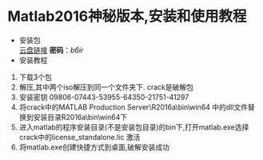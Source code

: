 **Matlab2016神秘版本,安装和使用教程**
===
+ 安装包  
    [云盘链接](https://pan.baidu.com/s/19SC-S9igBMdT1NjbSo3FrA "破解版") **密码**：*b6ir*
+ 安装教程
1. 下载3个包
2. 解压,其中两个iso解压到同一个文件夹下.  crack是破解包
3. 安装密钥
    09806-07443-53955-64350-21751-41297
5. 将crack中的MATLAB Production Server\R2016a\bin\win64 中的dll文件替换到安装目录R2016a\bin\win64下
6. 进入matlab的程序安装目录(不是安装包目录)的bin下,打开matlab.exe选择crack中的license_standalone.lic 激活
7. 将matlab.exe创建快捷方式到桌面,破解安装成功
